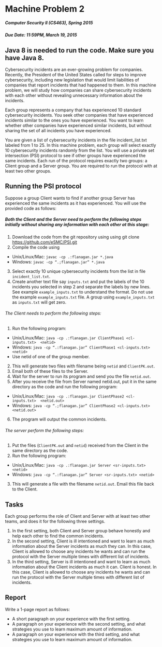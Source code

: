 # Machine Problem 2
##### Computer Security II (CS463), Spring 2015
##### Due Date: 11:59PM, March 19, 2015

## Java 8 is needed to run the code. Make sure you have Java 8.

Cybersecurity incidents are an ever-growing problem for companies.  Recently, the President of the United States called for steps to improve cybersecurity, including new legislation that would limit liabilities of companies that report incidents that had happened to them. In this machine problem, we will study how companies can share cybersecurity incidents with each other without revealing unnecessary information about the incidents.
  
Each group represents a company that has experienced 10 standard cybersecurity incidents. You seek other companies that have experienced incidents similar to the ones you have experienced. You want to learn whether other companies have experienced similar incidents, but without sharing the set of all incidents you have experienced. 

You are given a list of cybersecurity incidents in the file incident_list.txt labeled from 1 to 25. In this machine problem, each group will select exactly 10 cybersecurity incidents randomly from the list. You will use a private set intersection (PSI) protocol to see if other groups have experienced the same incidents. Each run of the protocol requires exactly two groups: a Client group and a Server group. You are required to run the protocol with at least two other groups. 

## Running the PSI protocol

Suppose a group Client wants to find if another group Server has experienced the same incidents as it has experienced. You will use the provided code as follows:

##### Both the Client and the Server need to perform the following steps initially without sharing any information with each other at this stage:

1. Download the code from the git repository using using 
git clone https://github.com/eSMC/PSI.git
2. Compile the code using
  * Unix/Linux/Mac: ```javac -cp .:flanagan.jar *.java```
 * Windows: ```javac -cp “.;flanagan.jar” *.java```
3. Select exactly 10 unique cybersecurity incidents from the list in file ```incident_list.txt```.
4. Create another text file say ```inputs.txt``` and put the labels of the 10 incidents you selected in step 2 and separate the labels by new lines. See example ```example_inputs.txt``` to understand the format. Do not use the example ```example_inputs.txt``` file. A group using ```example_inputs.txt``` as ```inputs.txt``` will get zero.

###### The Client needs to perform the following steps:

1. Run the following program: 
  * Unix/Linux/Mac: ```java -cp .:flanagan.jar ClientPhase1 <cl-inputs.txt>  <netid>```
  * Windows:  ```java -cp “.:flanagan.jar” ClientPhase1 <cl-inputs.txt>  <netid>```
  * Use netid of one of the group member.
2. This will generate two files with filename being ```netid``` and ```ClientPK.out```. 
3. Email both of these files to the Server.
4. Wait for the server to run its program and send you the file ```netid.out```.
5. After you receive the file from Server named netid.out, put it in the same directory as the code and run the following program: 
 * Unix/Linux/Mac: ```java -cp .:flanagan.jar ClientPhase2 <cl-inputs.txt>  <netid.out>```
 * Windows: ```java -cp “.;flanagan.jar” ClientPhase2 <cl-inputs.txt>  <netid.out>```
6. The program will output the common incidents.

###### The server perform the following steps:

1. Put the files (```ClientPK.out``` and ```netid```) received from the Client in the same directory as the code.
2. Run the following program:
  * Unix/Linux/Mac: ```java -cp .:flanagan.jar Server <sr-inputs.txt>	<netid>```
  * Windows:  ```java -cp “.:flanagan.jar” Server <sr-inputs.txt> <netid>```
3. This will generate a file with the filename ```netid.out```. Email this file back to the Client.

## Tasks

Each group performs the role of Client and Server with at least two other teams, and does it for the following three settings.

1.	In the first setting, both Client and Server group behave honestly and help each other to find the common incidents.
2.	In the second setting, Client is ill intentioned and want to learn as much information about the Server incidents as much they can. In this case, Client is allowed to choose any incidents he wants and can run the protocol with the Server multiple times with different list of incidents.
3.	In the third setting, Server is ill intentioned and want to learn as much information about the Client incidents as much it can. Client is honest. In this case, Client is allowed to choose any incidents he wants and can run the protocol with the Server multiple times with different list of incidents.

## Report

Write a 1-page report as follows:

* A short paragraph on your experience with the first setting.
* A paragraph on your experience with the second setting, and what strategies you use to learn maximum amount of information.
* A paragraph on your experience with the third setting, and what strategies you use to learn maximum amount of information.




